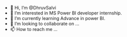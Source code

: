 - 👋 Hi, I’m @DhruvSalvi
- 👀 I’m interested in MS Power BI developer internship. 
- 🌱 I’m currently learning Advance in power BI. 
- 💞️ I’m looking to collaborate on ...
- 📫 How to reach me ...

<!---
DhruvSalvi/DhruvSalvi is a ✨ special ✨ repository because its `README.md` (this file) appears on your GitHub profile.
You can click the Preview link to take a look at your changes.
--->
